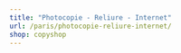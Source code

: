 ```yaml
---
title: "Photocopie - Reliure - Internet"
url: /paris/photocopie-reliure-internet/
shop: copyshop
---
```

